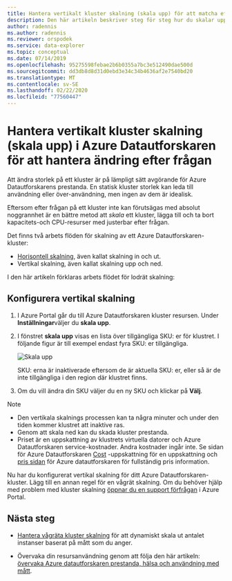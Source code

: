 ```yaml
---
title: Hantera vertikalt kluster skalning (skala upp) för att matcha efter frågan i Azure Datautforskaren
description: Den här artikeln beskriver steg för steg hur du skalar upp och ned ett Azure Datautforskaren-kluster baserat på ändring av efter frågan.
author: radennis
ms.author: radennis
ms.reviewer: orspodek
ms.service: data-explorer
ms.topic: conceptual
ms.date: 07/14/2019
ms.openlocfilehash: 95275598febae2b6b0355a7bc3e512490dae500d
ms.sourcegitcommit: dd3db8d8d31d0ebd3e34c34b4636af2e7540bd20
ms.translationtype: MT
ms.contentlocale: sv-SE
ms.lasthandoff: 02/22/2020
ms.locfileid: "77560447"
---
```

# <a name="manage-cluster-vertical-scaling-scale-up-in-azure-data-explorer-to-accommodate-changing-demand"></a>Hantera vertikalt kluster skalning (skala upp) i Azure Datautforskaren för att hantera ändring efter frågan

Att ändra storlek på ett kluster är på lämpligt sätt avgörande för Azure Datautforskarens prestanda. En statisk kluster storlek kan leda till användning eller över-användning, men ingen av dem är idealisk.

Eftersom efter frågan på ett kluster inte kan förutsägas med absolut noggrannhet är en bättre metod att *skala* ett kluster, lägga till och ta bort kapacitets-och CPU-resurser med justerbar efter frågan. 

Det finns två arbets flöden för skalning av ett Azure Datautforskaren-kluster:

* [Horisontell skalning](manage-cluster-horizontal-scaling.md), även kallat skalning in och ut.
* Vertikal skalning, även kallat skalning upp och ned.

I den här artikeln förklaras arbets flödet för lodrät skalning:

## <a name="configure-vertical-scaling"></a>Konfigurera vertikal skalning

1. I Azure Portal går du till Azure Datautforskaren kluster resursen. Under **Inställningar**väljer du **skala upp**.

1. I fönstret **skala upp** visas en lista över tillgängliga SKU: er för klustret. I följande figur är till exempel endast fyra SKU: er tillgängliga.

    ![Skala upp](media/manage-cluster-vertical-scaling/scale-up.png)

    SKU: erna är inaktiverade eftersom de är aktuella SKU: er, eller så är de inte tillgängliga i den region där klustret finns.

1. Om du vill ändra din SKU väljer du en ny SKU och klickar på **Välj**.

> [!NOTE]
> * Den vertikala skalnings processen kan ta några minuter och under den tiden kommer klustret att inaktive ras. 
> * Genom att skala ned kan du skada kluster prestanda.
> * Priset är en uppskattning av klustrets virtuella datorer och Azure Datautforskaren service-kostnader. Andra kostnader ingår inte. Se sidan för Azure Datautforskaren [Cost](https://dataexplorer.azure.com/AzureDataExplorerCostEstimator.html) -uppskattning för en uppskattning och [pris sidan](https://azure.microsoft.com/pricing/details/data-explorer/) för Azure datautforskaren för fullständig pris information.

Nu har du konfigurerat vertikal skalning för ditt Azure Datautforskaren-kluster. Lägg till en annan regel för en vågrät skalning. Om du behöver hjälp med problem med kluster skalning [öppnar du en support förfrågan](https://portal.azure.com/#blade/Microsoft_Azure_Support/HelpAndSupportBlade/overview) i Azure Portal.

## <a name="next-steps"></a>Nästa steg

* [Hantera vågräta kluster skalning](manage-cluster-horizontal-scaling.md) för att dynamiskt skala ut antalet instanser baserat på mått som du anger.

* Övervaka din resursanvändning genom att följa den här artikeln: [övervaka Azure datautforskaren prestanda, hälsa och användning med mått](using-metrics.md).

